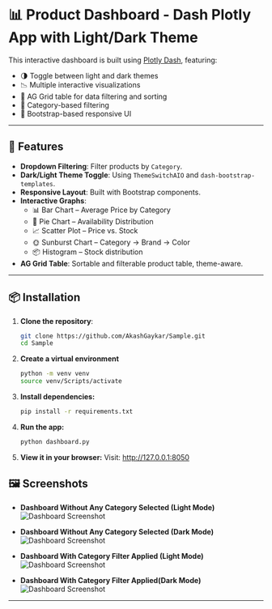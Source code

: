 # 📊 Product Dashboard - Dash Plotly App with Light/Dark Theme

This interactive dashboard is built using [Plotly Dash](https://dash.plotly.com/), featuring:

- 🌗 Toggle between light and dark themes
- 📉 Multiple interactive visualizations
- 🧾 AG Grid table for data filtering and sorting
- 🎯 Category-based filtering
- 🧩 Bootstrap-based responsive UI

---

## 🚀 Features

- **Dropdown Filtering**: Filter products by `Category`.
- **Dark/Light Theme Toggle**: Using `ThemeSwitchAIO` and `dash-bootstrap-templates`.
- **Responsive Layout**: Built with Bootstrap components.
- **Interactive Graphs**:
  - 📊 Bar Chart – Average Price by Category
  - 🥧 Pie Chart – Availability Distribution
  - 📈 Scatter Plot – Price vs. Stock
  - 🌞 Sunburst Chart – Category → Brand → Color
  - 📦 Histogram – Stock distribution
- **AG Grid Table**: Sortable and filterable product table, theme-aware.

---

## 📦 Installation

1. **Clone the repository**:
   ```bash
   git clone https://github.com/AkashGaykar/Sample.git
   cd Sample 

2. **Create a virtual environment**
    ```bash
    python -m venv venv
    source venv/Scripts/activate
3. **Install dependencies:**
    ```bash
    pip install -r requirements.txt
4. **Run the app:**
    ```bash
    python dashboard.py
5. **View it in your browser:**
    Visit: http://127.0.0.1:8050



## 🖼️ Screenshots

- **Dashboard Without Any Category Selected (Light Mode)**
    ![Dashboard Screenshot](./screenshot/light-without-selected-dropdown.png)

- **Dashboard Without Any Category Selected (Dark Mode)**
    ![Dashboard Screenshot](./screenshot/dark-without-selected-dropdown.png)

- **Dashboard With Category Filter Applied (Light Mode)**
    ![Dashboard Screenshot](./screenshot/light-selected-dropdown.png)

- **Dashboard With Category Filter Applied(Dark Mode)**
    ![Dashboard Screenshot](./screenshot/dark-selected-dropdown.png)


---